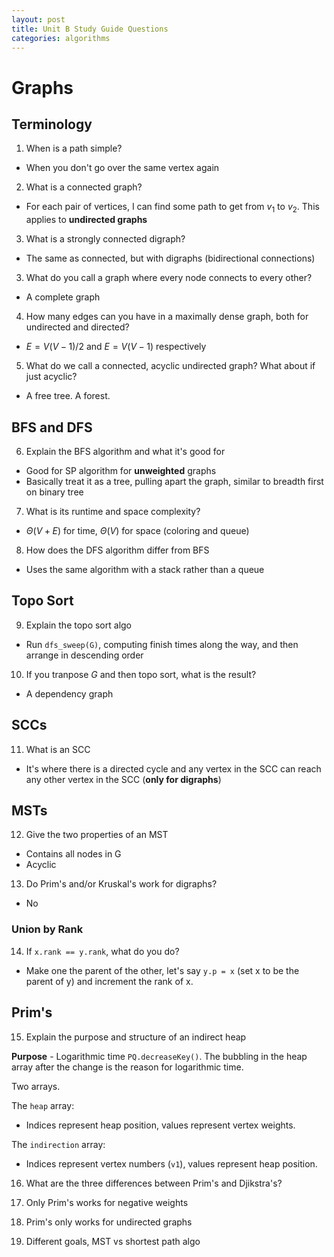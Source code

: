 ```yaml
---
layout: post
title: Unit B Study Guide Questions
categories: algorithms
---
```


# Graphs

## Terminology

1. When is a path simple?

- When you don't go over the same vertex again

2. What is a connected graph?

- For each pair of vertices, I can find some path to get from $v_1$ to $v_2$. This applies to **undirected graphs**

3. What is a strongly connected digraph?

- The same as connected, but with digraphs (bidirectional connections)

3. What do you call a graph where every node connects to every other?

- A complete graph

4. How many edges can you have in a maximally dense graph, both for undirected and directed?

- $E = V(V - 1) / 2$ and $E = V(V-1)$ respectively

5. What do we call a connected, acyclic undirected graph? What about if just acyclic?

- A free tree. A forest.

## BFS and DFS

6. Explain the BFS algorithm and what it's good for

- Good for SP algorithm for **unweighted** graphs
- Basically treat it as a tree, pulling apart the graph, similar to breadth first on binary tree

7. What is its runtime and space complexity?

- $\Theta(V + E)$ for time, $\Theta(V)$ for space (coloring and queue)

8. How does the DFS algorithm differ from BFS

- Uses the same algorithm with a stack rather than a queue

## Topo Sort

9. Explain the topo sort algo

- Run `dfs_sweep(G)`, computing finish times along the way, and then arrange in descending order

10. If you tranpose $G$ and then topo sort, what is the result?

- A dependency graph

## SCCs

11. What is an SCC

- It's where there is a directed cycle and any vertex in the SCC can reach any other vertex in the SCC (**only for digraphs**)

## MSTs

12. Give the two properties of an MST

- Contains all nodes in G
- Acyclic

13. Do Prim's and/or Kruskal's work for digraphs?

- No

### Union by Rank

14. If `x.rank == y.rank`, what do you do?

- Make one the parent of the other, let's say `y.p = x` (set x to be the parent of y) and increment the rank of x.

## Prim's

15. Explain the purpose and structure of an indirect heap

**Purpose** - Logarithmic time `PQ.decreaseKey()`. The bubbling in the heap array after the change is the reason for logarithmic time.

Two arrays.

The `heap` array:

- Indices represent heap position, values represent vertex weights.

The `indirection` array:

- Indices represent vertex numbers (`v1`), values represent heap position.

16. What are the three differences between Prim's and Djikstra's?

1. Only Prim's works for negative weights
1. Prim's only works for undirected graphs
1. Different goals, MST vs shortest path algo
